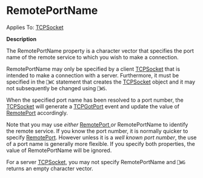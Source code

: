 




<h1 class="heading"><span class="name">RemotePortName</span></h1>

Applies To: [TCPSocket](../a-z/tcpsocket.md)


**Description**


The RemotePortName property is a character vector that specifies the port name of the remote service to which you wish to make a connection.



RemotePortName may only be specified by a client [TCPSocket](../a-z/tcpsocket.md) that is intended to make a connection with a server. Furthermore, it must be specified in the `⎕WC` statement that creates the [TCPSocket](../a-z/tcpsocket.md) object and it may not subsequently be changed using `⎕WS`.


When the specified port name has been resolved to a port number, the [TCPSocket](../a-z/tcpsocket.md) will generate a [TCPGotPort](../a-z/tcpgotport.md) event and update the value of [RemotePort](../a-z/remoteport.md) accordingly.


Note that you may use *either* [RemotePort ](../a-z/remoteport.md)*or* RemotePortName to identify the remote service. If you know the port number, it is normally quicker to specify [RemotePort](../a-z/remoteport.md). However unless it is a *well known port number*, the use of a port name is generally more flexible. If you specify both properties, the value of RemotePortName will be ignored.


For a server [TCPSocket](../a-z/tcpsocket.md), you may not specify RemotePortName and `⎕WG` returns an empty character vector.


